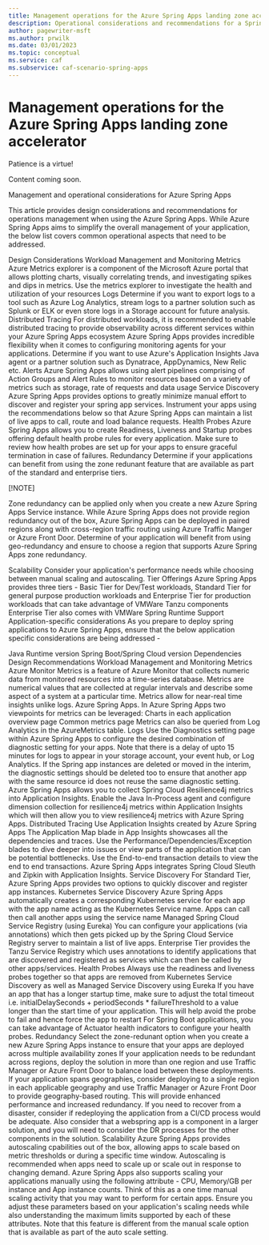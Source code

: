 ```yaml
---
title: Management operations for the Azure Spring Apps landing zone accelerator
description: Operational considerations and recommendations for a Spring Boot workload.
author: pagewriter-msft
ms.author: prwilk
ms.date: 03/01/2023
ms.topic: conceptual
ms.service: caf
ms.subservice: caf-scenario-spring-apps
---
```


# Management operations for the Azure Spring Apps landing zone accelerator


Patience is a virtue!

Content coming soon. 



Management and operational considerations for Azure Spring Apps

This article provides design considerations and recommendations for operations management when using the Azure Spring Apps. While Azure Spring Apps aims to simplify the overall management of your application, the below list covers common operational aspects that need to be addressed.

Design Considerations
Workload Management and Monitoring
Metrics
Azure Metrics explorer is a component of the Microsoft Azure portal that allows plotting charts, visually correlating trends, and investigating spikes and dips in metrics. Use the metrics explorer to investigate the health and utilization of your resources
Logs
Determine if you want to export logs to a tool such as Azure Log Analytics, stream logs to a partner solution such as Splunk or ELK or even store logs in a Storage account for future analysis.
Distributed Tracing
For distributed workloads, it is recommended to enable distributed tracing to provide observability across different services within your Azure Spring Apps ecosystem
Azure Spring Apps provides incredible flexibility when it comes to configuring monitoring agents for your applications. Determine if you want to use Azure's Application Insights Java agent or a partner solution such as Dynatrace, AppDynamics, New Relic etc.
Alerts
Azure Spring Apps allows using alert pipelines comprising of Action Groups and Alert Rules to monitor resources based on a variety of metrics such as storage, rate of requests and data usage
Service Discovery
Azure Spring Apps provides options to greatly minimize manual effort to discover and register your spring app services. Instrument your apps using the recommendations below so that Azure Spring Apps can maintain a list of live apps to call, route and load balance requests.
Health Probes
Azure Spring Apps allows you to create Readiness, Liveness and Startup probes offering default health probe rules for every application. Make sure to review how health probes are set up for your apps to ensure graceful termination in case of failures.
Redundancy
Determine if your applications can benefit from using the zone redunant feature that are available as part of the standard and enterprise tiers.

[!NOTE]

Zone redundancy can be applied only when you create a new Azure Spring Apps Service instance.
While Azure Spring Apps does not provide region redundancy out of the box, Azure Spring Apps can be deployed in paired regions along with cross-region traffic routing using Azure Traffic Manger or Azure Front Door. Determine of your application will benefit from using geo-redundancy and ensure to choose a region that supports Azure Spring Apps zone redundancy.

Scalability
Consider your application's performance needs while choosing between manual scaling and autoscaling.
Tier Offerings
Azure Spring Apps provides three tiers - Basic Tier for Dev/Test workloads, Standard Tier for general purpose production workloads and Enterprise Tier for production workloads that can take advantage of VMWare Tanzu components
Enterprise Tier also comes with VMWare Spring Runtime Support
Application-specific considerations
As you prepare to deploy spring applications to Azure Spring Apps, ensure that the below application specific considerations are being addressed -

Java Runtime version
Spring Boot/Spring Cloud version
Dependencies
Design Recommendations
Workload Management and Monitoring
Metrics
Azure Monitor Metrics is a feature of Azure Monitor that collects numeric data from monitored resources into a time-series database. Metrics are numerical values that are collected at regular intervals and describe some aspect of a system at a particular time.
Metrics allow for near-real time insights unlike logs. Azure Spring Apps.
In Azure Spring Apps two viewpoints for metrics can be leveraged:
Charts in each application overview page
Common metrics page
Metrics can also be queried from Log Analytics in the AzureMetrics table.
Logs
Use the Diagnostics setting page within Azure Spring Apps to configure the desired combination of diagnostic setting for your apps.
Note that there is a delay of upto 15 minutes for logs to appear in your storage account, your event hub, or Log Analytics. If the Spring app instances are deleted or moved in the interim, the diagnostic settings should be deleted too to ensure that another app with the same resource id does not reuse the same diagnostic setting.
Azure Spring Apps allows you to collect Spring Cloud Resilience4j metrics into Application Insights.
Enable the Java In-Process agent and configure dimension collection for resilience4j metrics within Application Insights which will then allow you to view resilience4j metrics with Azure Spring Apps.
Distributed Tracing
Use Application Insights created by Azure Spring Apps
The Application Map blade in App Insights showcases all the dependencies and traces.
Use the Performance/Dependencies/Exception blades to dive deeper into issues or view parts of the application that can be potential bottlenecks.
Use the End-to-end transaction details to view the end to end transactions.
Azure Spring Apps integrates Spring Cloud Sleuth and Zipkin with Application Insights.
Service Discovery
For Standard Tier, Azure Spring Apps provides two options to quickly discover and register app instances.
Kubernetes Service Discovery
Azure Spring Apps automatically creates a corresponding Kubernetes service for each app with the app name acting as the Kubernetes Service name. Apps can call then call another apps using the service name
Managed Spring Cloud Service Registry (using Eureka)
You can configure your applications (via annotations) which then gets picked up by the Spring Cloud Service Registry server to maintain a list of live apps.
Enterprise Tier provides the Tanzu Service Registry which uses annotations to identify applications that are discovered and registered as services which can then be called by other apps/services.
Health Probes
Always use the readiness and liveness probes together so that apps are removed from Kubernetes Service Discovery as well as Managed Service Discovery using Eureka
If you have an app that has a longer startup time, make sure to adjust the total timeout i.e. initialDelaySeconds + periodSeconds * failureThreshold to a value longer than the start time of your application. This will help avoid the probe to fail and hence force the app to restart
For Spring Boot applications, you can take advantage of Actuator health indicators to configure your health probes.
Redundancy
Select the zone-redunant option when you create a new Azure Spring Apps instance to ensure that your apps are deployed across multiple availability zones
If your application needs to be redundant across regions, deploy the solution in more than one region and use Traffic Manager or Azure Front Door to balance load between these deployments.
If your application spans geographies, consider deploying to a single region in each applicable geography and use Traffic Manager or Azure Front Door to provide geography-based routing. This will provide enhanced performance and increased redundancy.
If you need to recover from a disaster, consider if redeploying the application from a CI/CD process would be adequate. Also consider that a webspring app is a component in a larger solution, and you will need to consider the DR processes for the other components in the solution.
Scalability
Azure Spring Apps provides autoscaling cpabilities out of the box, allowing apps to scale based on metric thresholds or during a specific time window. Autoscaling is recommended when apps need to scale up or scale out in response to changing demand.
Azure Spring Apps also supports scaling your applications manually using the following attribute - CPU, Memory/GB per instance and App instance counts. Think of this as a one time manual scaling activity that you may want to perform for certain apps. Ensure you adjust these parameters based on your application's scaling needs while also understanding the maximum limits supported by each of these attributes. Note that this feature is different from the manual scale option that is available as part of the auto scale setting.